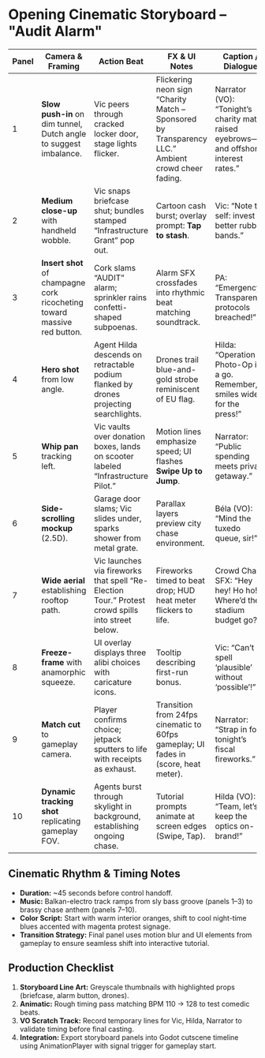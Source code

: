 # Opening Cinematic Storyboard – "Audit Alarm"

| Panel | Camera & Framing | Action Beat | FX & UI Notes | Caption / Dialogue |
| --- | --- | --- | --- | --- |
| 1 | **Slow push-in** on dim tunnel, Dutch angle to suggest imbalance. | Vic peers through cracked locker door, stage lights flicker. | Flickering neon sign “Charity Match – Sponsored by Transparency LLC.” Ambient crowd cheer fading. | Narrator (VO): “Tonight’s charity match raised eyebrows—and offshore interest rates.” |
| 2 | **Medium close-up** with handheld wobble. | Vic snaps briefcase shut; bundles stamped “Infrastructure Grant” pop out. | Cartoon cash burst; overlay prompt: **Tap to stash**. | Vic: “Note to self: invest in better rubber bands.” |
| 3 | **Insert shot** of champagne cork ricocheting toward massive red button. | Cork slams “AUDIT” alarm; sprinkler rains confetti-shaped subpoenas. | Alarm SFX crossfades into rhythmic beat matching soundtrack. | PA: “Emergency! Transparency protocols breached!” |
| 4 | **Hero shot** from low angle. | Agent Hilda descends on retractable podium flanked by drones projecting searchlights. | Drones trail blue-and-gold strobe reminiscent of EU flag. | Hilda: “Operation Photo-Op is a go. Remember, smiles wide for the press!” |
| 5 | **Whip pan** tracking left. | Vic vaults over donation boxes, lands on scooter labeled “Infrastructure Pilot.” | Motion lines emphasize speed; UI flashes **Swipe Up to Jump**. | Narrator: “Public spending meets private getaway.” |
| 6 | **Side-scrolling mockup** (2.5D). | Garage door slams; Vic slides under, sparks shower from metal grate. | Parallax layers preview city chase environment. | Béla (VO): “Mind the tuxedo queue, sir!” |
| 7 | **Wide aerial** establishing rooftop path. | Vic launches via fireworks that spell “Re-Election Tour.” Protest crowd spills into street below. | Fireworks timed to beat drop; HUD heat meter flickers to life. | Crowd Chant SFX: “Hey hey! Ho ho! Where’d the stadium budget go?” |
| 8 | **Freeze-frame** with anamorphic squeeze. | UI overlay displays three alibi choices with caricature icons. | Tooltip describing first-run bonus. | Vic: “Can’t spell ‘plausible’ without ‘possible’!” |
| 9 | **Match cut** to gameplay camera. | Player confirms choice; jetpack sputters to life with receipts as exhaust. | Transition from 24fps cinematic to 60fps gameplay; UI fades in (score, heat meter). | Narrator: “Strap in for tonight’s fiscal fireworks.” |
| 10 | **Dynamic tracking shot** replicating gameplay FOV. | Agents burst through skylight in background, establishing ongoing chase. | Tutorial prompts animate at screen edges (Swipe, Tap). | Hilda (VO): “Team, let’s keep the optics on-brand!” |

## Cinematic Rhythm & Timing Notes
- **Duration:** ~45 seconds before control handoff.
- **Music:** Balkan-electro track ramps from sly bass groove (panels 1–3) to brassy chase anthem (panels 7–10).
- **Color Script:** Start with warm interior oranges, shift to cool night-time blues accented with magenta protest signage.
- **Transition Strategy:** Final panel uses motion blur and UI elements from gameplay to ensure seamless shift into interactive tutorial.

## Production Checklist
1. **Storyboard Line Art:** Greyscale thumbnails with highlighted props (briefcase, alarm button, drones).
2. **Animatic:** Rough timing pass matching BPM 110 → 128 to test comedic beats.
3. **VO Scratch Track:** Record temporary lines for Vic, Hilda, Narrator to validate timing before final casting.
4. **Integration:** Export storyboard panels into Godot cutscene timeline using AnimationPlayer with signal trigger for gameplay start.
